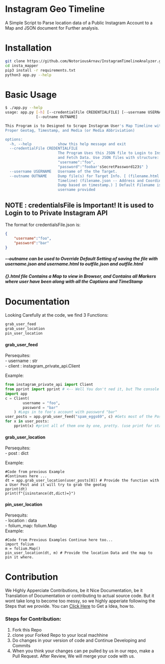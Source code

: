 # Instagram Geo Timeline
A Simple Script to Parse location data of a Public Instagram Account to a Map and JSON document for Further analysis.

# Installation
```bash
git clone https://github.com/NotoriousArnav/InstagramTimelineAnalyzer.git insta_mapper
cd insta_mapper
pip3 install -r requirements.txt
python3 app.py --help
```

# Basic Usage
```bash
$ ./app.py --help
usage: app.py [-h] [--credentialFile CREDENTIALFILE] [--username USERNAME]
              [--outname OUTNAME]

This Program is to Designed to Scrape Instagram User's Map Timeline with a
Proper Geotag, Timestamp, and Media (or Media Abbriviation)

options:
  -h, --help            show this help message and exit
  --credentialFile CREDENTIALFILE
                        The Program Uses this JSON file to Login to Instagram
                        and Fetch Data. Use JSON files with structure: {
                        "username":"foo",
                        "password":"foobar'sSecretPassword123$" }
  --username USERNAME   Username of the the Target.
  --outname OUTNAME     Dump file(s) for Target Info. [ (filename.html -- Map
                        Timeline) (filename.json -- Address and Coordinate
                        Dump based on timestamp.) ] Default Filename is the
                        username provided

```

## NOTE : credentialsFile is Important! It is used to Login to to Private Instagram API
The format for credentialsFile.json is:
```json
{
	"username":"foo",
	"password":"bar"
}
```
##### --outname can be used to Override Default Setting of saving the file with username.json and username.html to outfile.json and outfile.html
##### {}.html file Contains a Map to view in Browser, and Contains all Markers where user have been along with all the Captions and TimeStamp

# Documentation
Looking Carefully at the code, we find 3 Functions:
```python
grab_user_feed
grab_user_location
pin_user_location
```
#### grab_user_feed
Persequites:<br>
	- username : str <br>
	- client : instagram_private_api.Client <br>

Example:
```python
from instagram_private_api import Client
from pprint import pprint # <-- Well You don't ned it, but The console output looks pretty with this 
import app
c = Client(
		username = "foo",
		password = "bar"
	) #Logs in to foo's account with password "bar"
user_posts = app.grab_user_feed("spam_eggs69", c) #Gets most of the Posts
for x in user_posts:
	pprint(x) #print all of them one by one, pretty. (use print for standard print)
```
#### grab_user_location
Persequites:<br>
	- post : dict

Example:
```python3
#Code from previous Example
#Continues here ...
dt = app.grab_user_location(user_posts[0]) # Provide the function with a User Post and it will try to grab the geotag
pprint(dt)
print(f"{isinstance(dt,dict)=}")
```
#### pin_user_location
Persequits:<br>
	- location : data<br>
	- folium_map: folium.Map<br>
Example:
```python3
#Code from Previous Examples Continue here too...
import folium
m = folium.Map()
pin_user_location(dt, m) # Provide the location Data and the map to pin it where.
```
# Contribution
We Highly Apperciate Contributions, be it Nice Documentation, be it Translation of Documentation or contributing to actual source code.
But it wont take long to become too messy, so we highly apperiate following the Steps that we provide.
You can [Click Here](https://youtu.be/b_aF5zk22cA) to Get a Idea, how to.
### Steps for Contribution:
1. Fork this Repo
2. clone your Forked Repo to your local machhine
3. Do changes in your version of code and Continue Developing and Commits
4. When you think your changes can pe pulled by us in our repo, make a Pull Request. After Review, We will merge your code with us.
